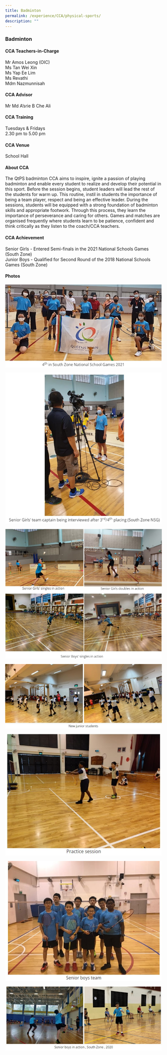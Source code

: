 ```yaml
---
title: Badminton
permalink: /experience/CCA/physical-sports/
description: ""
---
```

### **Badminton**

#### **CCA Teachers-in-Charge**
Mr Amos Leong (OIC)  <br>
Ms Tan Wei Xin<br>
Ms Yap Ee Lim<br>
Ms Revathi<br>
Mdm Nazmunnisah

#### **CCA Advisor**
Mr Md A’srie B Che Ali

#### **CCA Training**
Tuesdays & Fridays<br>
2.30 pm to 5.00 pm

#### **CCA Venue**
School Hall

#### **About CCA**
The QtPS badminton CCA aims to inspire, ignite a passion of playing badminton and enable every student to realize and develop their potential in this sport. Before the session begins, student leaders will lead the rest of the students for warm up. This routine, instil in students the importance of being a team player, respect and being an effective leader. During the sessions, students will be equipped with a strong foundation of badminton skills and appropriate footwork. Through this process, they learn the importance of perseverance and caring for others. Games and matches are organised frequently where students learn to be patience, confident and think critically as they listen to the coach/CCA teachers.

#### **CCA Achievement**
Senior Girls - Entered Semi-finals in the 2021 National Schools Games (South Zone)<br>
Junior Boys - Qualified for Second Round of the 2018 National Schools Games (South Zone) 

#### **Photos**

![](/images/bmt%201.jpg)

![](/images/bmt%202.jpg)

![](/images/bmt%203.jpg)

![](/images/bmt%204.jpg)

![](/images/bmt%205.jpg)

![](/images/bmt%206.jpg)

![](/images/bmt%207.jpg)